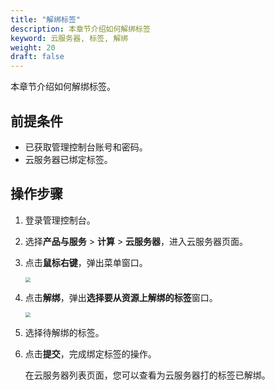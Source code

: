 ```yaml
---
title: "解绑标签"
description: 本章节介绍如何解绑标签
keyword: 云服务器, 标签, 解绑
weight: 20
draft: false
---
```


本章节介绍如何解绑标签。

## 前提条件

- 已获取管理控制台账号和密码。
- 云服务器已绑定标签。

## 操作步骤

1. 登录管理控制台。

2. 选择**产品与服务** > **计算** > **云服务器**，进入云服务器页面。

3. 点击**鼠标右键**，弹出菜单窗口。

   <img src="/compute/vm/_images/vm_tag_ubind_list.png" style="zoom:50%;" />

4. 点击**解绑**，弹出**选择要从资源上解绑的标签**窗口。

   <img src="/compute/vm/_images/vm_tag_ubind_win.png" style="zoom:50%;" />

5. 选择待解绑的标签。

6. 点击**提交**，完成绑定标签的操作。

   在云服务器列表页面，您可以查看为云服务器打的标签已解绑。

